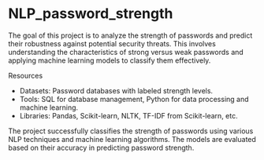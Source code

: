 # NLP_password_strength

The goal of this project is to analyze the strength of passwords and predict their robustness against potential security threats. This involves understanding the characteristics of strong versus weak passwords and applying machine learning models to classify them effectively.

Resources
- Datasets: Password databases with labeled strength levels.
- Tools: SQL for database management, Python for data processing and machine learning.
- Libraries: Pandas, Scikit-learn, NLTK, TF-IDF from Scikit-learn, etc.

The project successfully classifies the strength of passwords using various NLP techniques and machine learning algorithms. The models are evaluated based on their accuracy in predicting password strength.
